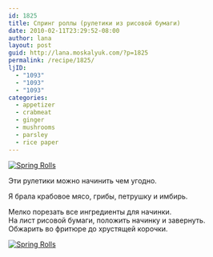 ```yaml
---
id: 1825
title: Спринг роллы (рулетики из рисовой бумаги)
date: 2010-02-11T23:29:52-08:00
author: lana
layout: post
guid: http://lana.moskalyuk.com/?p=1825
permalink: /recipe/1825/
ljID:
  - "1093"
  - "1093"
  - "1093"
categories:
  - appetizer
  - crabmeat
  - ginger
  - mushrooms
  - parsley
  - rice paper
---
```

<a class="flickr-image alignnone" title="Spring Rolls" href="http://www.flickr.com/photos/67405678@N00/4350088389/" target="_blank"><img src="http://farm5.static.flickr.com/4066/4350088389_5c413d7285.jpg" alt="Spring Rolls" /></a>

Эти рулетики можно начинить чем угодно.

Я брала крабовое мясо, грибы, петрушку и имбирь.

Мелко порезать все ингредиенты для начинки.  
На лист рисовой бумаги, положить начинку и завернуть.  
Обжарить во фритюре до хрустящей корочки.

<a class="flickr-image alignnone" title="Spring Rolls" href="http://www.flickr.com/photos/67405678@N00/4350088079/" target="_blank"><img src="http://farm3.static.flickr.com/2678/4350088079_985ec7c912.jpg" alt="Spring Rolls" /></a>